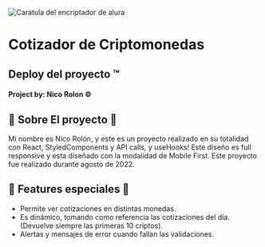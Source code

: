 ![Caratula del encriptador de alura](./src/assets/Encriptador.png)

# Cotizador de Criptomonedas

## Deploy del proyecto ™️



####  Project by: Nico Rolon ©️
## 🔶 Sobre El proyecto 🔶
Mi nombre es Nico Rolón, y este es un proyecto realizado en su totalidad con React, StyledComponents y API calls, y useHooks! Este diseño es full responsive y esta diseñado con la modalidad de Mobile First.
Este proyecto fue realizado durante agosto de 2022.


##  🚶 Features especiales 🚶

- Permite ver cotizaciones en distintas monedas.
- Es dinámico, tomando como referencia las cotizaciones del día. (Devuelve siempre las primeras 10 criptos).
- Alertas y mensajes de error cuando fallan las validaciones. 
